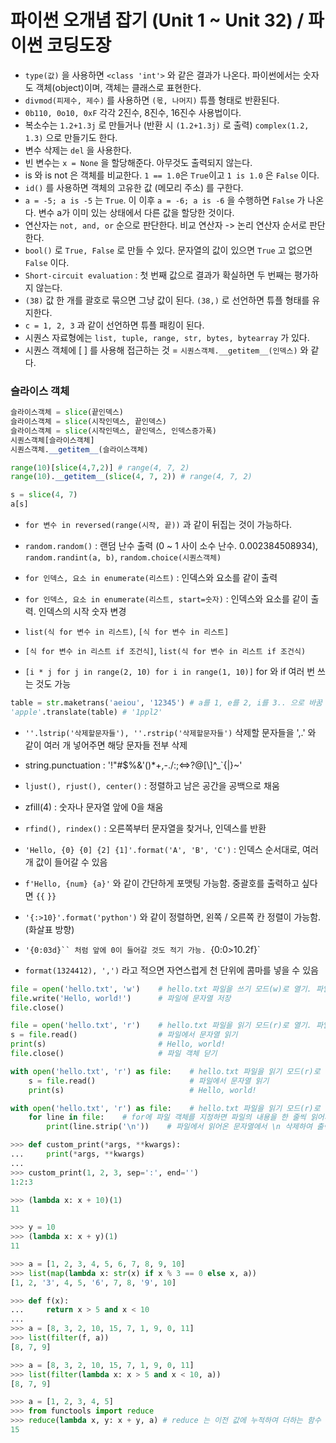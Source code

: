 # 파이썬 오개념 잡기 (Unit 1 ~ Unit 32) / 파이썬 코딩도장
- `type(값)` 을 사용하면 `<class 'int'>` 와 같은 결과가 나온다. 파이썬에서는 숫자도 객체(object)이며, 객체는 클래스로 표현한다.
- `divmod(피제수, 제수)` 를 사용하면 `(몫, 나머지)` 튜플 형태로 반환된다.
- `0b110, 0o10, 0xF` 각각 2진수, 8진수, 16진수 사용법이다.
- 복소수는 `1.2+1.3j` 로 만들거나 (반환 시 `(1.2+1.3j)` 로 출력) `complex(1.2, 1.3)` 으로 만들기도 한다.
- 변수 삭제는 `del` 을 사용한다.
- 빈 변수는 `x = None` 을 할당해준다. 아무것도 출력되지 않는다.
- is 와 is not 은 객체를 비교한다. `1 == 1.0`은 `True`이고 `1 is 1.0` 은 `False` 이다.
- `id()` 를 사용하면 객체의 고유한 값 (메모리 주소) 를 구한다.
- `a = -5; a is -5` 는 `True`. 이 이후 `a = -6; a is -6` 을 수행하면 `False` 가 나온다. 변수 a가 이미 있는 상태에서 다른 값을 할당한 것이다.
- 연산자는 `not, and, or` 순으로 판단한다. 비교 연산자 -> 논리 연산자 순서로 판단한다.
- `bool()` 로 `True, False` 로 만들 수 있다. 문자열의 값이 있으면 `True` 고 없으면 `False` 이다.
- `Short-circuit evaluation` : 첫 번째 값으로 결과가 확실하면 두 번째는 평가하지 않는다.
- `(38)` 값 한 개를 괄호로 묶으면 그냥 값이 된다. `(38,)` 로 선언하면 튜플 형태를 유지한다.
- `c = 1, 2, 3` 과 같이 선언하면 튜플 패킹이 된다.
- 시퀀스 자료형에는 `list, tuple, range, str, bytes, bytearray` 가 있다.
- 시퀀스 객체에 [ ] 를 사용해 접근하는 것 = `시퀀스객체.__getitem__(인덱스)` 와 같다.
### 슬라이스 객체
```py
슬라이스객체 = slice(끝인덱스)
슬라이스객체 = slice(시작인덱스, 끝인덱스)
슬라이스객체 = slice(시작인덱스, 끝인덱스, 인덱스증가폭)
시퀀스객체[슬라이스객체]
시퀀스객체.__getitem__(슬라이스객체)

range(10)[slice(4,7,2)] # range(4, 7, 2)
range(10).__getitem__(slice(4, 7, 2)) # range(4, 7, 2)

s = slice(4, 7)
a[s]
```
- `for 변수 in reversed(range(시작, 끝))` 과 같이 뒤집는 것이 가능하다.
- `random.random()` : 랜덤 난수 출력 (0 ~ 1 사이 소수 난수. 0.002384508934), `random.randint(a, b)`, `random.choice(시퀀스객체)`

- `for 인덱스, 요소 in enumerate(리스트)` : 인덱스와 요소를 같이 출력
- `for 인덱스, 요소 in enumerate(리스트, start=숫자)` : 인덱스와 요소를 같이 출력. 인덱스의 시작 숫자 변경
- `list(식 for 변수 in 리스트)`, `[식 for 변수 in 리스트]`
- `[식 for 변수 in 리스트 if 조건식]`, `list(식 for 변수 in 리스트 if 조건식)`
- `[i * j for j in range(2, 10) for i in range(1, 10)]` for 와 if 여러 번 쓰는 것도 가능

```py
table = str.maketrans('aeiou', '12345') # a를 1, e를 2, i를 3.. 으로 바꿈
'apple'.translate(table) # '1ppl2'
```

- ` ''.lstrip('삭제할문자들'), ''.rstrip('삭제할문자들') ` 삭제할 문자들을 ',.' 와 같이 여러 개 넣어주면 해당 문자들 전부 삭제

- string.punctuation : '!"#$%&\'()*+,-./:;<=>?@[\\]^_`{|}~'
- `ljust(), rjust(), center()` : 정렬하고 남은 공간을 공백으로 채움
- zfill(4) : 숫자나 문자열 앞에 0을 채움
- `rfind(), rindex()` : 오른쪽부터 문자열을 찾거나, 인덱스를 반환
- `'Hello, {0} {0] {2] {1]'.format('A', 'B', 'C')` : 인덱스 순서대로, 여러 개 값이 들어갈 수 있음
- `f'Hello, {num} {a}'` 와 같이 간단하게 포맷팅 가능함. 중괄호를 출력하고 싶다면 `{{` `}}`
- `'{:>10}'.format('python')` 와 같이 정렬하면, 왼쪽 / 오른쪽 칸 정렬이 가능함. (화살표 방향)
- `'{0:03d}`` 처럼 앞에 0이 들어갈 것도 적기 가능. `{0:0>10.2f}`
- `format(1324412), ',')` 라고 적으면 자연스럽게 천 단위에 콤마를 넣을 수 있음

```py
file = open('hello.txt', 'w')    # hello.txt 파일을 쓰기 모드(w)로 열기. 파일 객체 반환
file.write('Hello, world!')      # 파일에 문자열 저장
file.close()

file = open('hello.txt', 'r')    # hello.txt 파일을 읽기 모드(r)로 열기. 파일 객체 반환
s = file.read()                  # 파일에서 문자열 읽기
print(s)                         # Hello, world!
file.close()                     # 파일 객체 닫기

with open('hello.txt', 'r') as file:    # hello.txt 파일을 읽기 모드(r)로 열기
    s = file.read()                     # 파일에서 문자열 읽기
    print(s)                            # Hello, world!

with open('hello.txt', 'r') as file:    # hello.txt 파일을 읽기 모드(r)로 열기
    for line in file:    # for에 파일 객체를 지정하면 파일의 내용을 한 줄씩 읽어서 변수에 저장함
        print(line.strip('\n'))    # 파일에서 읽어온 문자열에서 \n 삭제하여 출력
```

```py
>>> def custom_print(*args, **kwargs):
...     print(*args, **kwargs)
...
>>> custom_print(1, 2, 3, sep=':', end='')
1:2:3
```

```py
>>> (lambda x: x + 10)(1)
11

>>> y = 10
>>> (lambda x: x + y)(1)
11

>>> a = [1, 2, 3, 4, 5, 6, 7, 8, 9, 10]
>>> list(map(lambda x: str(x) if x % 3 == 0 else x, a))
[1, 2, '3', 4, 5, '6', 7, 8, '9', 10]

>>> def f(x):
...     return x > 5 and x < 10
...
>>> a = [8, 3, 2, 10, 15, 7, 1, 9, 0, 11]
>>> list(filter(f, a))
[8, 7, 9]

>>> a = [8, 3, 2, 10, 15, 7, 1, 9, 0, 11]
>>> list(filter(lambda x: x > 5 and x < 10, a))
[8, 7, 9]

>>> a = [1, 2, 3, 4, 5]
>>> from functools import reduce
>>> reduce(lambda x, y: x + y, a) # reduce 는 이전 값에 누적하여 더하는 함수
15
```
